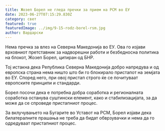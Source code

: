 ```yaml
---
title: Жозеп Борел не гледа пречки за прием на РСМ во ЕУ
date: 2023-06-27T07:15:29.830Z
category: свет
featured: true
featuredImage: ../img/9-15-rodz-borel-rsm.jpg
author: Вардарски
---
```

Нема пречка за влез на Северна Македонија во ЕУ. Ова го изјави врховниот претставник за надворешни работи и безбедносна политика на блокот, Жозеп Борел, цитиран од БНР.

Тој истакна дека Република Северна Македонија добро напредува и од европска страна нема ништо што би го блокирало пристапот на земјата во ЕУ. Според него, при овој пристап строго ќе се почитуваат европските принципи и стандарди.

Борел посочи дека е потребна добра соработка и регионалната соработка останува суштински елемент, како и стабилизацијата, за да може да се спроведе пристапниот процес.

За вклучувањето на Бугарите во Уставот на РСМ, Борел изјави дека билатералните прашања не треба да бидат обврзувачки и нема да го одредуваат пристапниот процес.